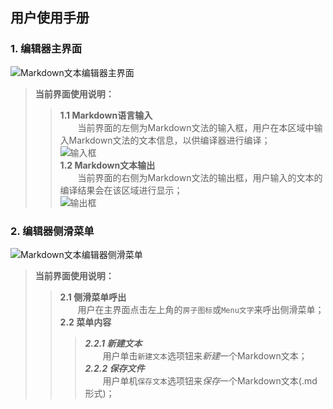 ## 用户使用手册 ##
### 1. 编辑器主界面 ###
![Markdown文本编辑器主界面](https://github.com/HanBingfeng0221151602/Markdown/blob/master/images/%E4%B8%BB%E7%95%8C%E9%9D%A2.png)
>**当前界面使用说明：**  
>>**1.1 Markdown语言输入**  
&emsp;&emsp;当前界面的左侧为Markdown文法的输入框，用户在本区域中输入Markdown文法的文本信息，以供编译器进行编译；  
![输入框](https://github.com/HanBingfeng0221151602/Markdown/blob/master/images/%E8%BE%93%E5%85%A5%E6%A1%86.png)  
**1.2 Markdown文本输出**  
&emsp;&emsp;当前界面的右侧为Markdown文法的输出框，用户输入的文本的编译结果会在该区域进行显示；  
![输出框](https://github.com/HanBingfeng0221151602/Markdown/blob/master/images/%E8%BE%93%E5%87%BA%E6%A1%86.png)  
### 2. 编辑器侧滑菜单 ###
![Markdown文本编辑器侧滑菜单](https://github.com/HanBingfeng0221151602/Markdown/blob/master/images/%E7%95%8C%E9%9D%A22.png)  
>**当前界面使用说明：**  
>>**2.1 侧滑菜单呼出**  
&emsp;&emsp;用户在主界面点击左上角的`房子图标`或`Menu文字`来呼出侧滑菜单；  
**2.2 菜单内容**  
>>>***2.2.1 新建文本***   
&emsp;&emsp;用户单击`新建文本`选项钮来*新建*一个Markdown文本；  
***2.2.2 保存文件***  
&emsp;&emsp;用户单机`保存文本`选项钮来*保存*一个Markdown文本(.md形式)；
